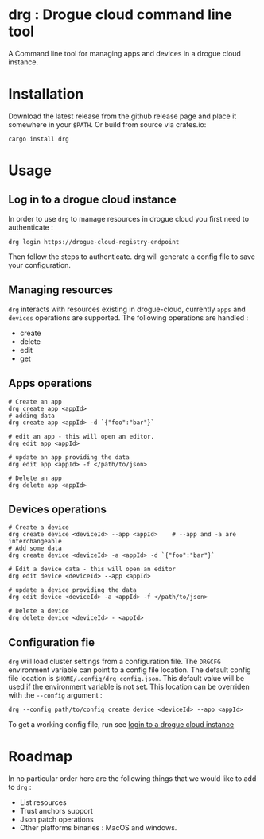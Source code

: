 # drg : Drogue cloud command line tool

A Command line tool for managing apps and devices in a drogue cloud instance. 

# Installation 

Download the latest release from the github release page and place it somewhere in your `$PATH`.
Or build from source via crates.io: 
```
cargo install drg
```


# Usage

## Log in to a drogue cloud instance

In order to use `drg` to manage resources in drogue cloud you first need to authenticate : 
```
drg login https://drogue-cloud-registry-endpoint
```
Then follow the steps to authenticate. drg will generate a config file to save your configuration.

## Managing resources 

`drg` interacts with resources existing in drogue-cloud, currently `apps` and  `devices` operations are supported. 
The following operations are handled :
* create
* delete
* edit
* get

## Apps operations

```
# Create an app 
drg create app <appId>
# adding data
drg create app <appId> -d `{"foo":"bar"}`

# edit an app - this will open an editor. 
drg edit app <appId>

# update an app providing the data
drg edit app <appId> -f </path/to/json>

# Delete an app 
drg delete app <appId>
```

## Devices operations

```
# Create a device
drg create device <deviceId> --app <appId>    # --app and -a are interchangeable
# Add some data
drg create device <deviceId> -a <appId> -d `{"foo":"bar"}`

# Edit a device data - this will open an editor
drg edit device <deviceId> --app <appId>

# update a device providing the data
drg edit device <deviceId> -a <appId> -f </path/to/json>

# Delete a device 
drg delete device <deviceId> - <appId>
```

## Configuration fie

`drg` will load cluster settings from a configuration file. The `DRGCFG` environment variable can point to a config file location.
The default config file location is `$HOME/.config/drg_config.json`. This default value will be used if the environment variable is not set. 
This location can be overriden with the `--config` argument : 
```
drg --config path/to/config create device <deviceId> --app <appId>
```

To get a working config file, run see [login to a drogue cloud instance](#Log-in-to-a-drogue-cloud-instance)

# Roadmap

In no particular order here are the following things that we would like to add to `drg` :
 * List resources
 * Trust anchors support
 * Json patch operations
 * Other platforms binaries : MacOS and windows.